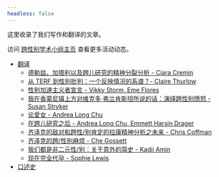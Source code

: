 ```yaml
---
headless: false
---
```


这里收录了我们写作和翻译的文章。

访问 [跨性别学术小组主页](https://oau.edu.kg) 查看更多活动动态。

- [翻译](/docs/translated)
  - [德勒兹、加塔利以及跨儿研究的精神分裂分析 - Ciara Cremin](/docs/translated/deleuze-guattari-and-the-schizoanalysis-of-trans-studies)
  - [从 TERF 到性别批判：一个反映情况的系谱？- Claire Thurlow](/docs/translated/from-terf-to-gender-critical-a-telling-genealogy)
  - [性别加速主义者宣言 - Vikky Storm, Eme Flores](/docs/translated/gender-accelerationist-manifesto)
  - [我在香蒙尼镇上方对维克多·弗兰肯斯坦所说的话：演绎跨性别愤怒 - Susan Stryker](/docs/translated/my-words-to-victor-frankenstein)
  - [论爱女 - Andrea Long Chu](/docs/translated/on-liking-women)
  - [在跨儿研究之后 - Andrea Long Chu, Emmett Harsin Drager](/docs/translated/after_trans_studies)
  - [齐泽克的敌对和跨性/别肯定的拉康精神分析之未来 - Chris Coffman](/docs/translated/zizeks_antagonism)
  - [齐泽克的跨/性别麻烦 - Che Gossett](/docs/translated/zizek_transtrouble)
  - [我们都是非二元性/别：关于意外的简史 - Kadji Amin](/docs/translated/we_are_all_nonbinary)
  - [现在完全代孕 - Sophie Lewis](/docs/translated/full_surrogacy_now)
- [口述史](/docs/oral_history/)
